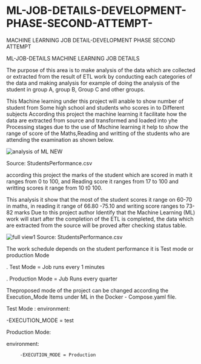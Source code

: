 # ML-JOB-DETAILS-DEVELOPMENT-PHASE-SECOND-ATTEMPT-
MACHINE LEARNING JOB DETAIL-DEVELOPMENT PHASE SECOND ATTEMPT 


ML-JOB-DETAILS
MACHINE LEARNING JOB DETAILS

The purpose of this area is to make analysis of the data which are collected or extracted from the result of ETL work by conducting each categories of the data and making analysis for example of doing the analysis of the student in group A, group B, Group C and other groups.

This Machine learning under this project will anable to show number of student from Some high school and students who scores in to Different subjects According this project the machine learning it facilitate how the data are extracted from source and transformed and loaded into yhe Processing stages due to the use of Mschine learning it help to show the range of score of the Maths,Reading and writting of the students who are attending the examination as shown below.



![analysis of ML NEW](https://github.com/user-attachments/assets/3fc70912-897a-4a5f-a853-65bcea61dfc0)


Source: StudentsPerformance.csv 

according this project the marks of the student which are scored in math it ranges from 0 to 100, and Reading score it ranges from 17 to 100 and writting scores it range from 10 t0 100.

This analysis it show that the most of the student scores it range on 60-70 in maths, in reading it range of 66.80 -75.10 and writing score ranges to 73-82 marks
Due to this project author Identify that the Machine Learning (ML) work will start after the completion of the ETL is completed, the data which are extracted from the source will be proved after checking status table.


![full view1](https://github.com/user-attachments/assets/a5f113f0-a675-4774-92e2-6ab992e6e5cd)
Source: StudentsPerformance.csv 

The work schedule depends on the student performance it is Test mode or production Mode

. Test Mode = Job runs every 1 minutes

. Production Mode = Jub Runs every quarter

Theproposed mode of the project can be changed according the Execution_Mode Items under ML in the Docker - Compose.yaml file.

Test Mode :
environment:


   -EXECUTION_MODE = test

   Production Mode:

   environment:

         -EXECUTION_MODE = Production
